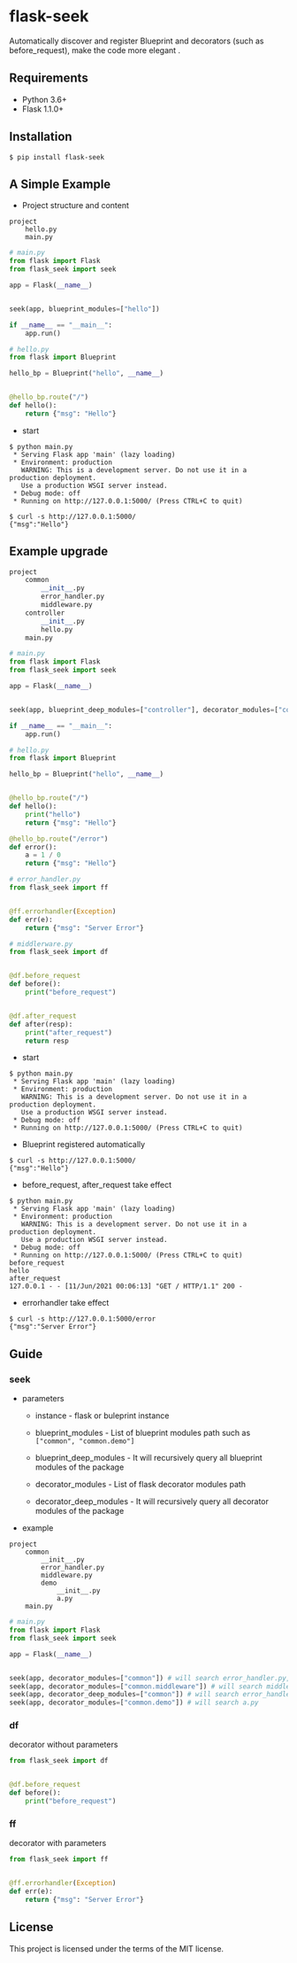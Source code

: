 # flask-seek
Automatically discover and register  Blueprint and decorators (such as before_request), make the code more elegant .

## Requirements

- Python 3.6+
- Flask 1.1.0+

## Installation

```shell
$ pip install flask-seek
```

## A Simple Example

- Project structure and content

```shell
project
    hello.py
    main.py
```

```python
# main.py
from flask import Flask
from flask_seek import seek

app = Flask(__name__)


seek(app, blueprint_modules=["hello"])

if __name__ == "__main__":
    app.run()
```

```python
# hello.py
from flask import Blueprint

hello_bp = Blueprint("hello", __name__)


@hello_bp.route("/")
def hello():
    return {"msg": "Hello"}
```

- start

```
$ python main.py
 * Serving Flask app 'main' (lazy loading)
 * Environment: production
   WARNING: This is a development server. Do not use it in a production deployment.
   Use a production WSGI server instead.
 * Debug mode: off
 * Running on http://127.0.0.1:5000/ (Press CTRL+C to quit)
```

```shell
$ curl -s http://127.0.0.1:5000/
{"msg":"Hello"}
```

## Example upgrade

```python
project
	common
        __init__.py
        error_handler.py
        middleware.py
	controller
        __init__.py
        hello.py
	main.py
```

```python
# main.py
from flask import Flask
from flask_seek import seek

app = Flask(__name__)


seek(app, blueprint_deep_modules=["controller"], decorator_modules=["common"])

if __name__ == "__main__":
    app.run()
```

```python
# hello.py
from flask import Blueprint

hello_bp = Blueprint("hello", __name__)


@hello_bp.route("/")
def hello():
    print("hello")
    return {"msg": "Hello"}

@hello_bp.route("/error")
def error():
    a = 1 / 0
    return {"msg": "Hello"}
```

```python
# error_handler.py
from flask_seek import ff


@ff.errorhandler(Exception)
def err(e):
    return {"msg": "Server Error"}
```

```python
# middlerware.py
from flask_seek import df


@df.before_request
def before():
    print("before_request")


@df.after_request
def after(resp):
    print("after_request")
    return resp
```

- start

```shell
$ python main.py
 * Serving Flask app 'main' (lazy loading)
 * Environment: production
   WARNING: This is a development server. Do not use it in a production deployment.
   Use a production WSGI server instead.
 * Debug mode: off
 * Running on http://127.0.0.1:5000/ (Press CTRL+C to quit)
```

- Blueprint registered automatically

```shell
$ curl -s http://127.0.0.1:5000/
{"msg":"Hello"}
```

- before_request, after_request take effect

```shell
$ python main.py 
 * Serving Flask app 'main' (lazy loading)
 * Environment: production
   WARNING: This is a development server. Do not use it in a production deployment.
   Use a production WSGI server instead.
 * Debug mode: off
 * Running on http://127.0.0.1:5000/ (Press CTRL+C to quit)
before_request
hello
after_request
127.0.0.1 - - [11/Jun/2021 00:06:13] "GET / HTTP/1.1" 200 -
```

- errorhandler take effect

```shell
$ curl -s http://127.0.0.1:5000/error
{"msg":"Server Error"}
```

## Guide

### seek

- parameters

  - instance - flask or buleprint instance 

  - blueprint_modules - List of blueprint modules path  such as `["common", "common.demo"]`

  - blueprint_deep_modules - It will recursively query all blueprint modules of the package

  - decorator_modules - List of flask decorator modules path

  - decorator_deep_modules - It will recursively query all decorator modules of the package

- example

```
project
	common
        __init__.py
        error_handler.py
        middleware.py
        demo
        	__init__.py
        	a.py   	
	main.py
```

```python
# main.py
from flask import Flask
from flask_seek import seek

app = Flask(__name__)


seek(app, decorator_modules=["common"]) # will search error_handler.py, middleware.py
seek(app, decorator_modules=["common.middleware"]) # will search middleware.py
seek(app, decorator_deep_modules=["common"]) # will search error_handler.py, middleware.py, a.py
seek(app, decorator_modules=["common.demo"]) # will search a.py
```

### df

decorator without parameters

```python
from flask_seek import df


@df.before_request
def before():
    print("before_request")
```

### ff

decorator with parameters

```python
from flask_seek import ff


@ff.errorhandler(Exception)
def err(e):
    return {"msg": "Server Error"}
```

## License

This project is licensed under the terms of the MIT license.







